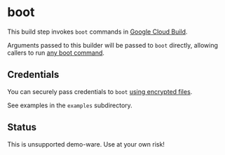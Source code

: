 # boot

This build step invokes `boot` commands in [Google Cloud Build](cloud.google.com/cloud-build/).

Arguments passed to this builder will be passed to `boot` directly, allowing
callers to run [any boot
command](https://www.boot-clj.com).

## Credentials

You can securely pass credentials to `boot` [using encrypted
files](https://cloud.google.com/cloud-build/docs/tutorials/using-encrypted-files).

See examples in the `examples` subdirectory.

## Status

This is unsupported demo-ware. Use at your own risk!
